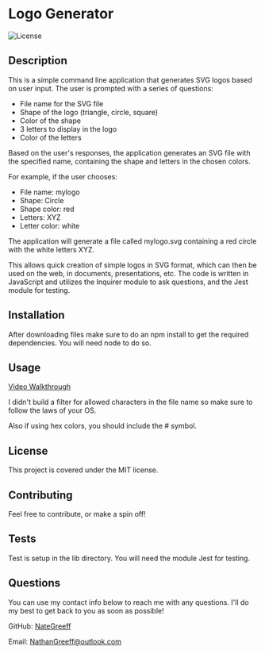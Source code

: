 # Logo Generator

![License](https://img.shields.io/badge/License-MIT-blue.svg)

## Description

This is a simple command line application that generates SVG logos based on user input. The user is prompted with a series of questions:

- File name for the SVG file
- Shape of the logo (triangle, circle, square)
- Color of the shape
- 3 letters to display in the logo
- Color of the letters

Based on the user's responses, the application generates an SVG file with the specified name, containing the shape and letters in the chosen colors.

For example, if the user chooses:

- File name: mylogo
- Shape: Circle
- Shape color: red
- Letters: XYZ
- Letter color: white
  
The application will generate a file called mylogo.svg containing a red circle with the white letters XYZ.

This allows quick creation of simple logos in SVG format, which can then be used on the web, in documents, presentations, etc. The code is written in JavaScript and utilizes the Inquirer module to ask questions, and the Jest module for testing.

## Installation

After downloading files make sure to do an npm install to get the required dependencies. You will need node to do so.

## Usage

[Video Walkthrough](https://youtu.be/OCoQXqLCKnY)

I didn't build a filter for allowed characters in the file name so make sure to follow the laws of your OS.

Also if using hex colors, you should include the # symbol.

## License

This project is covered under the MIT license.

## Contributing

Feel free to contribute, or make a spin off!

## Tests

Test is setup in the lib directory. You will need the module Jest for testing.

## Questions

You can use my contact info below to reach me with any questions. I'll do my best to get back to you as soon as possible!

GitHub: [NateGreeff](https://github.com/NateGreeff)

Email: [NathanGreeff@outlook.com](mailto:NathanGreeff@outlook.com)

